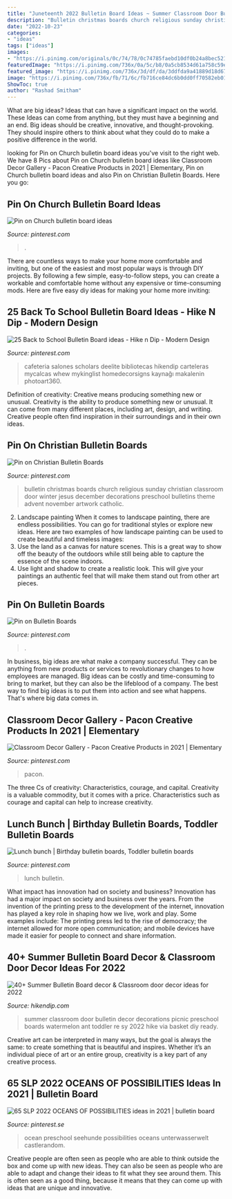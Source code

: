 ```yaml
---
title: "Juneteenth 2022 Bulletin Board Ideas ~ Summer Classroom Door Bulletin Decor Decorations Picnic Preschool Boards Watermelon Ant Toddler Re Sy 2022 Hike Via Basket Diy Ready"
description: "Bulletin christmas boards church religious sunday christian classroom door winter jesus december decorations preschool bulletins theme advent november artwork catholic"
date: "2022-10-23"
categories:
- "ideas"
tags: ["ideas"]
images:
- "https://i.pinimg.com/originals/0c/74/78/0c74785faebd10df0b24a8bec5213553.jpg"
featuredImage: "https://i.pinimg.com/736x/0a/5c/b8/0a5cb8534d61a758c59ea8e62b868be0.jpg"
featured_image: "https://i.pinimg.com/736x/3d/df/da/3ddfda9a41889d18d6750a4ba2ca16a1--lunches.jpg"
image: "https://i.pinimg.com/736x/fb/71/6c/fb716ce84dc6b0dd0ff70582eb011c95.jpg"
ShowToc: true
author: "Rashad Smitham"
---
```



What are big ideas? Ideas that can have a significant impact on the world. These Ideas can come from anything, but they must have a beginning and an end. Big ideas should be creative, innovative, and thought-provoking. They should inspire others to think about what they could do to make a positive difference in the world.

	

		
looking for Pin on Church bulletin board ideas you've visit to the right web. We have 8 Pics about Pin on Church bulletin board ideas like Classroom Decor Gallery - Pacon Creative Products in 2021 | Elementary, Pin on Church bulletin board ideas and also Pin on Christian Bulletin Boards. Here you go:
		
    
## Pin On Church Bulletin Board Ideas

<img loading=lazy src="https://i.pinimg.com/736x/fb/71/6c/fb716ce84dc6b0dd0ff70582eb011c95.jpg" onerror="this.onerror=null;this.src='https://tse4.mm.bing.net/th?id=OIP.sk_JuOWPPDFIgYSQHHAyUAHaFj&amp;pid=15.1';" alt="Pin on Church bulletin board ideas">

_Source: pinterest.com_

>. 

	

There are countless ways to make your home more comfortable and inviting, but one of the easiest and most popular ways is through DIY projects. By following a few simple, easy-to-follow steps, you can create a workable and comfortable home without any expensive or time-consuming mods. Here are five easy diy ideas for making your home more inviting: 

    
## 25 Back To School Bulletin Board Ideas - Hike N Dip - Modern Design

<img loading=lazy src="https://i.pinimg.com/736x/47/4c/ea/474ceabeb2a80affd78961b09dfcce05.jpg" onerror="this.onerror=null;this.src='https://tse3.mm.bing.net/th?id=OIP.aVO5THBx7jwVNqDteEGcGwHaHa&amp;pid=15.1';" alt="25 Back to School Bulletin Board ideas - Hike n Dip - Modern Design">

_Source: pinterest.com_

>cafeteria salones scholars deelite bibliotecas hikendip carteleras mycalcas whew mykinglist homedecorsigns kaynağı makalenin photoart360. 

	

Definition of creativity: Creative means producing something new or unusual.
Creativity is the ability to produce something new or unusual. It can come from many different places, including art, design, and writing. Creative people often find inspiration in their surroundings and in their own ideas.

    
## Pin On Christian Bulletin Boards

<img loading=lazy src="https://i.pinimg.com/originals/64/24/ae/6424ae86432dbdfb724436755d74d865.jpg" onerror="this.onerror=null;this.src='https://tse1.mm.bing.net/th?id=OIP.cVFfgK0_Zb22gKAFgKthuAHaHa&amp;pid=15.1';" alt="Pin on Christian Bulletin Boards">

_Source: pinterest.com_

>bulletin christmas boards church religious sunday christian classroom door winter jesus december decorations preschool bulletins theme advent november artwork catholic. 

	

2. Landscape painting
When it comes to landscape painting, there are endless possibilities. You can go for traditional styles or explore new ideas. Here are two examples of how landscape painting can be used to create beautiful and timeless images: 
2. Use the land as a canvas for nature scenes. This is a great way to show off the beauty of the outdoors while still being able to capture the essence of the scene indoors.
3. Use light and shadow to create a realistic look. This will give your paintings an authentic feel that will make them stand out from other art pieces.

    
## Pin On Bulletin Boards

<img loading=lazy src="https://i.pinimg.com/originals/0c/74/78/0c74785faebd10df0b24a8bec5213553.jpg" onerror="this.onerror=null;this.src='https://tse3.mm.bing.net/th?id=OIP.PylvDy-r5rkLHXS2Tji4ogHaFj&amp;pid=15.1';" alt="Pin on Bulletin Boards">

_Source: pinterest.com_

>. 

	

In business, big ideas are what make a company successful. They can be anything from new products or services to revolutionary changes to how employees are managed. Big ideas can be costly and time-consuming to bring to market, but they can also be the lifeblood of a company. The best way to find big ideas is to put them into action and see what happens. That's where big data comes in.

    
## Classroom Decor Gallery - Pacon Creative Products In 2021 | Elementary

<img loading=lazy src="https://i.pinimg.com/736x/0a/5c/b8/0a5cb8534d61a758c59ea8e62b868be0.jpg" onerror="this.onerror=null;this.src='https://tse2.mm.bing.net/th?id=OIP.wOzgNIMmhh-4qDf_BY5YvgHaE8&amp;pid=15.1';" alt="Classroom Decor Gallery - Pacon Creative Products in 2021 | Elementary">

_Source: pinterest.com_

>pacon. 

	

The three Cs of creativity: Characteristics, courage, and capital.
Creativity is a valuable commodity, but it comes with a price. Characteristics such as courage and capital can help to increase creativity.

    
## Lunch Bunch | Birthday Bulletin Boards, Toddler Bulletin Boards

<img loading=lazy src="https://i.pinimg.com/736x/3d/df/da/3ddfda9a41889d18d6750a4ba2ca16a1--lunches.jpg" onerror="this.onerror=null;this.src='https://tse1.mm.bing.net/th?id=OIP.k4ypn7fLq3yJDPKEcSK5TQEsDh&amp;pid=15.1';" alt="Lunch bunch | Birthday bulletin boards, Toddler bulletin boards">

_Source: pinterest.com_

>lunch bulletin. 

	

What impact has innovation had on society and business?
Innovation has had a major impact on society and business over the years. From the invention of the printing press to the development of the internet, innovation has played a key role in shaping how we live, work and play. Some examples include: The printing press led to the rise of democracy; the internet allowed for more open communication; and mobile devices have made it easier for people to connect and share information.

    
## 40+ Summer Bulletin Board Decor &amp; Classroom Door Decor Ideas For 2022

<img loading=lazy src="https://i.pinimg.com/originals/62/9b/54/629b544f6492c7d8ba9b63ba5eda4cf4.jpg" onerror="this.onerror=null;this.src='https://tse2.mm.bing.net/th?id=OIP.vU6u15s1mQDmFTVOV-LFmwHaL9&amp;pid=15.1';" alt="40+ Summer Bulletin Board decor &amp; Classroom door decor ideas for 2022">

_Source: hikendip.com_

>summer classroom door bulletin decor decorations picnic preschool boards watermelon ant toddler re sy 2022 hike via basket diy ready. 

	

Creative art can be interpreted in many ways, but the goal is always the same: to create something that is beautiful and inspires. Whether it’s an individual piece of art or an entire group, creativity is a key part of any creative process.

    
## 65 SLP 2022 OCEANS OF POSSIBILITIES Ideas In 2021 | Bulletin Board

<img loading=lazy src="https://i.pinimg.com/474x/1f/57/d0/1f57d055bbf74a5ea2deb2a7c24aec10.jpg" onerror="this.onerror=null;this.src='https://tse4.mm.bing.net/th?id=OIP.i6OfXcQ-LYbRQPzkqXH0vgAAAA&amp;pid=15.1';" alt="65 SLP 2022 OCEANS OF POSSIBILITIES ideas in 2021 | bulletin board">

_Source: pinterest.se_

>ocean preschool seehunde possibilities oceans unterwasserwelt castlerandom. 

	

Creative people are often seen as people who are able to think outside the box and come up with new ideas. They can also be seen as people who are able to adapt and change their ideas to fit what they see around them. This is often seen as a good thing, because it means that they can come up with ideas that are unique and innovative.

